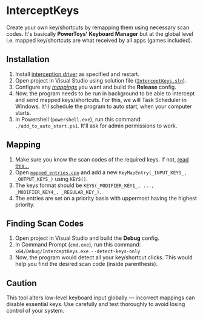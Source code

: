 # InterceptKeys

Create your own key/shortcuts by remapping them using necessary scan codes. It's basically **PowerToys' Keyboard Manager** but at the global level i.e. mapped key/shortcuts are what received by all apps (games included).

## Installation

1. Install [interception driver](https://github.com/oblitum/Interception) as specified and restart.
2. Open project in Visual Studio using solution file ([`InterceptKeys.sln`](./InterceptKeys.sln)).
3. Configure any [_mappings_](#mapping) you want and build the **Release** config.
4. Now, the program needs to be run in background to be able to intercept and send mapped keys/shortcuts. For this, we will Task Scheduler in Windows. It'll schedule the program to auto start, when your computer starts.
5. In Powershell (`powershell.exe`), run this command: `./add_to_auto_start.ps1`. It'll ask for admin permissions to work.

## Mapping

1. Make sure you know the scan codes of the required keys. If not, [read this...](#finding-scan-codes)
2. Open [`mapped_entries.cpp`](./mapped_entries.cpp) and add a new `KeyMapEntry(_INPUT_KEYS_, _OUTPUT_KEYS_)` using `KEYS()`.
3. The keys format should be `KEYS(_MODIFIER_KEY1_, ..., _MODIFIER_KEY4_, _REGULAR_KEY_)`.
4. The entries are set on a priority basis with uppermost having the highest priority.

## Finding Scan Codes

1. Open project in Visual Studio and build the **Debug** config.
2. In Command Prompt (`cmd.exe`), run this command: `x64/Debug/InterceptKeys.exe --detect-keys-only`
3. Now, the program would detect all your key/shortcut clicks. This would help you find the desired scan code (inside parenthesis).

## Caution

This tool alters low-level keyboard input globally — incorrect mappings can disable essential keys.
Use carefully and test thoroughly to avoid losing control of your system.
